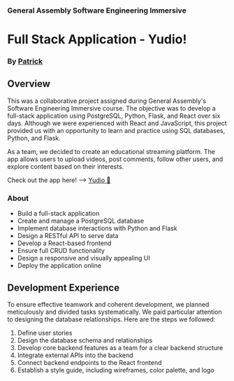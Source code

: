 
### General Assembly Software Engineering Immersive

# Full Stack Application - Yudio!
### By [Patrick](https://github.com/p-g-lai)


## Overview

This was a collaborative project assigned during General Assembly's Software Engineering Immersive course. The objective was to develop a full-stack application using PostgreSQL, Python, Flask, and React over six days. Although we were experienced with React and JavaScript, this project provided us with an opportunity to learn and practice using SQL databases, Python, and Flask.

As a team, we decided to create an educational streaming platform. The app allows users to upload videos, post comments, follow other users, and explore content based on their interests.

Check out the app here! --> [Yudio 🤖](https://yudio.herokuapp.com/)

### About

- Build a full-stack application
- Create and manage a PostgreSQL database
- Implement database interactions with Python and Flask
- Design a RESTful API to serve data
- Develop a React-based frontend
- Ensure full CRUD functionality
- Design a responsive and visually appealing UI
- Deploy the application online

## Development Experience

To ensure effective teamwork and coherent development, we planned meticulously and divided tasks systematically. We paid particular attention to designing the database relationships. Here are the steps we followed:

1. Define user stories
2. Design the database schema and relationships
3. Develop core backend features as a team for a clear backend structure
4. Integrate external APIs into the backend
5. Connect backend endpoints to the React frontend
6. Establish a style guide, including wireframes, color palette, and logo